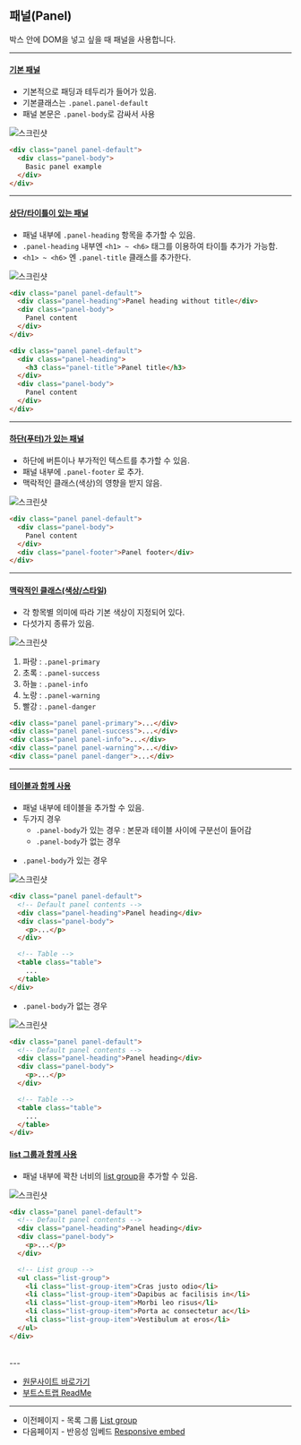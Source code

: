 ## 패널(Panel)

박스 안에 DOM을 넣고 싶을 때 패널을 사용합니다.

---

#### [기본 패널](http://getbootstrap.com/components/#panels-basic)

- 기본적으로 패딩과 테두리가 들어가 있음.
- 기본클래스는 `.panel.panel-default`
- 패널 본문은 `.panel-body`로 감싸서 사용

![스크린샷](../images/bootstrap-cp-panel-01.png)

```html
<div class="panel panel-default">
  <div class="panel-body">
    Basic panel example
  </div>
</div>
```

---

#### [상단/타이틀이 있는 패널](http://getbootstrap.com/components/#panels-heading)

- 패널 내부에 `.panel-heading` 항목을 추가할 수 있음.
- `.panel-heading` 내부엔 `<h1> ~ <h6>` 태그를 이용하여 타이틀 추가가 가능함.
- `<h1> ~ <h6>` 엔 `.panel-title` 클래스를 추가한다.

![스크린샷](../images/bootstrap-cp-panel-02.png)

```html
<div class="panel panel-default">
  <div class="panel-heading">Panel heading without title</div>
  <div class="panel-body">
    Panel content
  </div>
</div>

<div class="panel panel-default">
  <div class="panel-heading">
    <h3 class="panel-title">Panel title</h3>
  </div>
  <div class="panel-body">
    Panel content
  </div>
</div>
```

---

#### [하단(푸터)가 있는 패널](http://getbootstrap.com/components/#panels-footer)

- 하단에 버튼이나 부가적인 텍스트를 추가할 수 있음.
- 패널 내부에 `.panel-footer` 로 추가.
- 맥락적인 클래스(색상)의 영향을 받지 않음.

![스크린샷](../images/bootstrap-cp-panel-03.png)

```html
<div class="panel panel-default">
  <div class="panel-body">
    Panel content
  </div>
  <div class="panel-footer">Panel footer</div>
</div>
```

---

#### [맥락적인 클래스(색상/스타일)](http://getbootstrap.com/components/#panels-alternatives)

- 각 항목별 의미에 따라 기본 색상이 지정되어 있다.
- 다섯가지 종류가 있음.

![스크린샷](../images/bootstrap-cp-panel-04.png)

1. 파랑 : `.panel-primary`
2. 초록 : `.panel-success`
3. 하늘 : `.panel-info`
4. 노랑 : `.panel-warning`
5. 빨강 : `.panel-danger`

```html
<div class="panel panel-primary">...</div>
<div class="panel panel-success">...</div>
<div class="panel panel-info">...</div>
<div class="panel panel-warning">...</div>
<div class="panel panel-danger">...</div>
```

---

#### [테이블과 함께 사용](http://getbootstrap.com/components/#panels-tables)

- 패널 내부에 테이블을 추가할 수 있음.
- 두가지 경우
   - `.panel-body`가 있는 경우 : 본문과 테이블 사이에 구분선이 들어감
   - `.panel-body`가 없는 경우

* `.panel-body`가 있는 경우

![스크린샷](../images/bootstrap-cp-panel-05.png)

```html
<div class="panel panel-default">
  <!-- Default panel contents -->
  <div class="panel-heading">Panel heading</div>
  <div class="panel-body">
    <p>...</p>
  </div>

  <!-- Table -->
  <table class="table">
    ...
  </table>
</div>
```

* `.panel-body`가 없는 경우

![스크린샷](../images/bootstrap-cp-panel-06.png)

```html
<div class="panel panel-default">
  <!-- Default panel contents -->
  <div class="panel-heading">Panel heading</div>
  <div class="panel-body">
    <p>...</p>
  </div>

  <!-- Table -->
  <table class="table">
    ...
  </table>
</div>
```


#### [list 그룹과 함께 사용](http://getbootstrap.com/components/#panels-list-group)
- 패널 내부에 꽉찬 너비의 [list group](component_18_list_group.md)을 추가할 수 있음.

![스크린샷](../images/bootstrap-cp-panel-07.png)

```html
<div class="panel panel-default">
  <!-- Default panel contents -->
  <div class="panel-heading">Panel heading</div>
  <div class="panel-body">
    <p>...</p>
  </div>

  <!-- List group -->
  <ul class="list-group">
    <li class="list-group-item">Cras justo odio</li>
    <li class="list-group-item">Dapibus ac facilisis in</li>
    <li class="list-group-item">Morbi leo risus</li>
    <li class="list-group-item">Porta ac consectetur ac</li>
    <li class="list-group-item">Vestibulum at eros</li>
  </ul>
</div>
```


<br >
---

* [원문사이트 바로가기](http://getbootstrap.com/components/#panels)
* [부트스트랩 ReadMe](../README.md)

---
* 이전페이지 - 목록 그룹 [List group](component_18_list_group.md) 
* 다음페이지 - 반응성 임베드 [Responsive embed](component_20_responsive_embed.md)
